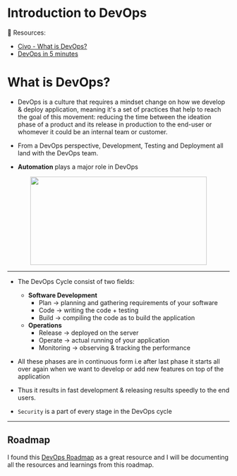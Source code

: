 # Introduction to DevOps

:pushpin: Resources: <br>
- [Civo - What is DevOps?](https://youtube.com/playlist?list=PLhc-GEHI0F7_8mbj23YWFpsgu1fl1yGL)
- [DevOps in 5 minutes](https://www.youtube.com/watch?v=Xrgk023l4lI&t=71s)

# What is DevOps?

- DevOps is a culture that requires a mindset change on how we develop & deploy application, meaning it's a set of practices that help to reach the goal of this movement: reducing the time between the ideation phase of a product and its release in production to the end-user or whomever it could be an internal team or customer.

- From a DevOps perspective, Development, Testing and Deployment all land with the DevOps team.

- **Automation** plays a major role in DevOps 

<center>
<img src="https://user-images.githubusercontent.com/47586454/166921587-22e5db82-89ee-4172-a691-e163af40163a.png" width="400" height="200">
</center>

---

- The DevOps Cycle consist of two fields:
  - **Software Development**
    - Plan → planning and gathering requirements of your software
    - Code → writing the code + testing
    - Build → compiling the code as to build the application
  - **Operations**
    - Release → deployed on the server
    - Operate → actual running of your application
    - Monitoring → observing & tracking the performance

- All these phases are in continuous form i.e after last phase it starts all over again when we want to develop or add new features on top of the application
- Thus it results in fast development & releasing results speedly to the end users.

- `Security` is a part of every stage in the DevOps cycle

---

## Roadmap

I found this [DevOps Roadmap](https://github.com/maitripasale/DevOps-90Days/files/8632104/DevOps.roadmap.2022.pdf) as a great resource and I will be documenting all the resources and learnings from this roadmap.


























































